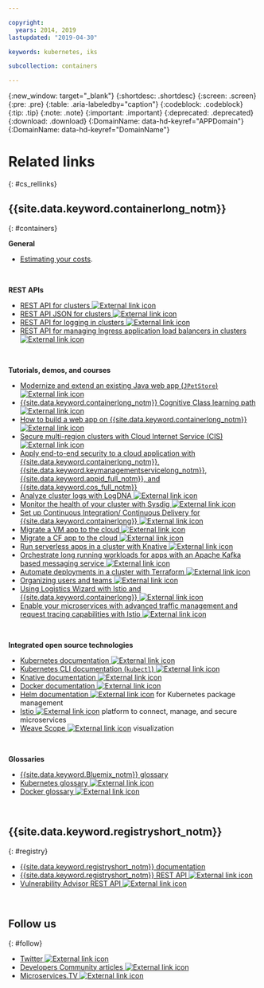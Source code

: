 ```yaml
---

copyright:
  years: 2014, 2019
lastupdated: "2019-04-30"

keywords: kubernetes, iks

subcollection: containers

---
```


{:new_window: target="_blank"}
{:shortdesc: .shortdesc}
{:screen: .screen}
{:pre: .pre}
{:table: .aria-labeledby="caption"}
{:codeblock: .codeblock}
{:tip: .tip}
{:note: .note}
{:important: .important}
{:deprecated: .deprecated}
{:download: .download}
{:DomainName: data-hd-keyref="APPDomain"}
{:DomainName: data-hd-keyref="DomainName"}



# Related links
{: #cs_rellinks}

## {{site.data.keyword.containerlong_notm}}
{: #containers}

**General**

- [Estimating your costs](/docs/billing-usage?topic=billing-usage-cost#cost).

<br />


**REST APIs**

- [REST API for clusters ![External link icon](../icons/launch-glyph.svg "External link icon")](https://containers.cloud.ibm.com/global/swagger-global-api/)
- [REST API JSON for clusters ![External link icon](../icons/launch-glyph.svg "External link icon")](https://containers.cloud.ibm.com/swagger-api/swagger.json)
- [REST API for logging in clusters ![External link icon](../icons/launch-glyph.svg "External link icon")](https://containers.cloud.ibm.com/swagger-logging/)
- [REST API for managing Ingress application load balancers in clusters ![External link icon](../icons/launch-glyph.svg "External link icon")](https://containers.cloud.ibm.com/swagger-alb-api/)

<br />


**Tutorials, demos, and courses**

- [Modernize and extend an existing Java web app (`JPetStore`) ![External link icon](../icons/launch-glyph.svg "External link icon")](https://github.com/IBM-Cloud/jpetstore-kubernetes)
- [{{site.data.keyword.containerlong_notm}} Cognitive Class learning path ![External link icon](../icons/launch-glyph.svg "External link icon")](https://cognitiveclass.ai/learn/containers-k8s-and-istio-on-ibm-cloud/)
- [How to build a web app on {{site.data.keyword.containerlong_notm}} ![External link icon](../icons/launch-glyph.svg "External link icon")](/docs/tutorials?topic=solution-tutorials-scalable-webapp-kubernetes#scalable-webapp-kubernetes)
- [Secure multi-region clusters with Cloud Internet Service (CIS) ![External link icon](../icons/launch-glyph.svg "External link icon")](/docs/tutorials?topic=solution-tutorials-multi-region-k8s-cis#multi-region-k8s-cis)
- [Apply end-to-end security to a cloud application with {{site.data.keyword.containerlong_notm}}, {{site.data.keyword.keymanagementservicelong_notm}}, {{site.data.keyword.appid_full_notm}}, and {{site.data.keyword.cos_full_notm}}](/docs/tutorials?topic=solution-tutorials-cloud-e2e-security#cloud-e2e-security)
- [Analyze cluster logs with LogDNA ![External link icon](../icons/launch-glyph.svg "External link icon")](/docs/services/Log-Analysis-with-LogDNA?topic=LogDNA-kube#kube)
- [Monitor the health of your cluster with Sysdig ![External link icon](../icons/launch-glyph.svg "External link icon")](/docs/services/Monitoring-with-Sysdig?topic=Sysdig-kubernetes_cluster#kubernetes_cluster)
- [Set up Continuous Integration/ Continuous Delivery for {{site.data.keyword.containerlong}} ![External link icon](../icons/launch-glyph.svg "External link icon")](/docs/tutorials?topic=solution-tutorials-continuous-deployment-to-kubernetes#continuous-deployment-to-kubernetes)
- [Migrate a VM app to the cloud ![External link icon](../icons/launch-glyph.svg "External link icon")](/docs/tutorials?topic=solution-tutorials-vm-to-containers-and-kubernetes#vm-to-containers-and-kubernetes)
- [Migrate a CF app to the cloud ![External link icon](../icons/launch-glyph.svg "External link icon")](/docs/containers?topic=containers-cf_tutorial#cf_tutorial)
- [Run serverless apps in a cluster with Knative ![External link icon](../icons/launch-glyph.svg "External link icon")](/docs/containers?topic=containers-knative_tutorial#knative_tutorial)
- [Orchestrate long running workloads for apps with an Apache Kafka based messaging service ![External link icon](../icons/launch-glyph.svg "External link icon")](/docs/tutorials?topic=solution-tutorials-pub-sub-object-storage#pub-sub-object-storage)
- [Automate deployments in a cluster with Terraform ![External link icon](../icons/launch-glyph.svg "External link icon")](/docs/tutorials?topic=solution-tutorials-plan-create-update-deployments#plan-create-update-deployments)
- [Organizing users and teams ![External link icon](../icons/launch-glyph.svg "External link icon")](/docs/tutorials?topic=solution-tutorials-users-teams-applications#users-teams-applications)
- [Using Logistics Wizard with Istio and {{site.data.keyword.containerlong}} ![External link icon](../icons/launch-glyph.svg "External link icon")](https://github.com/IBM-Cloud/logistics-wizard-kubernetes)
- [Enable your microservices with advanced traffic management and request tracing capabilities with Istio ![External link icon](../icons/launch-glyph.svg "External link icon")](https://developer.ibm.com/code/patterns/manage-microservices-traffic-using-istio/)

<br />


**Integrated open source technologies**

- [Kubernetes documentation ![External link icon](../icons/launch-glyph.svg "External link icon")](https://kubernetes.io/)
- [Kubernetes CLI documentation (`kubectl`) ![External link icon](../icons/launch-glyph.svg "External link icon")](https://kubectl.docs.kubernetes.io/)
- [Knative documentation ![External link icon](../icons/launch-glyph.svg "External link icon")](https://github.com/knative/docs)
- [Docker documentation ![External link icon](../icons/launch-glyph.svg "External link icon")](https://docs.docker.com/engine/)
- <a href="https://docs.helm.sh/helm/" target="_blank">Helm documentation <img src="../icons/launch-glyph.svg" alt="External link icon"></a> for Kubernetes package management
- [Istio ![External link icon](../icons/launch-glyph.svg "External link icon")](https://istio.io/) platform to connect, manage, and secure microservices
- [Weave Scope ![External link icon](../icons/launch-glyph.svg "External link icon")](https://www.weave.works/oss/scope/) visualization

<br />


**Glossaries**

- [{{site.data.keyword.Bluemix_notm}} glossary](/docs/overview/glossary?topic=overview-glossary#glossary)
- [Kubernetes glossary ![External link icon](../icons/launch-glyph.svg "External link icon")](https://kubernetes.io/docs/reference/glossary/?fundamental=true)
- [Docker glossary ![External link icon](../icons/launch-glyph.svg "External link icon")](https://docs.docker.com/glossary/)

<br />


## {{site.data.keyword.registryshort_notm}}
{: #registry}

- [{{site.data.keyword.registryshort_notm}} documentation](/docs/services/Registry?topic=registry-getting-started)
- [{{site.data.keyword.registryshort_notm}} REST API ![External link icon](../icons/launch-glyph.svg "External link icon")](https://{DomainName}/apidocs/container-registry)
- [Vulnerability Advisor REST API ![External link icon](../icons/launch-glyph.svg "External link icon")](https://{DomainName}/apidocs/container-registry/va)

<br />


## Follow us
{: #follow}

- [Twitter ![External link icon](../icons/launch-glyph.svg "External link icon")](https://twitter.com/hashtag/IKS)
- [Developers Community articles ![External link icon](../icons/launch-glyph.svg "External link icon")](https://www.ibm.com/blogs/bluemix/tag/containers/)
- [Microservices.TV ![External link icon](../icons/launch-glyph.svg "External link icon")](https://developer.ibm.com/tv/microservices/)

<br />

